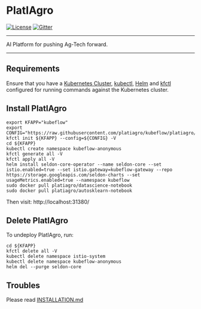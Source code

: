 # PlatIAgro

[![License](https://img.shields.io/badge/License-Apache%202.0-blue.svg)](https://opensource.org/licenses/Apache-2.0)
[![Gitter](https://badges.gitter.im/platiagro/community.svg)](https://gitter.im/platiagro/community?utm_source=badge&utm_medium=badge&utm_campaign=pr-badge)

----

AI Platform for pushing Ag-Tech forward.

----

## Requirements

Ensure that you have a [Kubernetes Cluster](https://kubernetes.io/docs/setup/), [kubectl](https://kubernetes.io/docs/tasks/tools/install-kubectl/#install-kubectl), [Helm](https://github.com/helm/helm/blob/master/docs/install.md) and [kfctl](https://www.kubeflow.org/docs/started/getting-started/#installing-command-line-tools) configured for running commands against the Kubernetes cluster.

## Install PlatIAgro

```shell
export KFAPP="kubeflow"
export CONFIG="https://raw.githubusercontent.com/platiagro/kubeflow/platiagro/bootstrap/config/kfctl_platiagro.yaml"
kfctl init ${KFAPP} --config=${CONFIG} -V
cd ${KFAPP}
kubectl create namespace kubeflow-anonymous
kfctl generate all -V
kfctl apply all -V
helm install seldon-core-operator --name seldon-core --set istio.enabled=true --set istio.gateway=kubeflow-gateway --repo https://storage.googleapis.com/seldon-charts --set usageMetrics.enabled=true --namespace kubeflow
sudo docker pull platiagro/datascience-notebook
sudo docker pull platiagro/autosklearn-notebook
```

Then visit: http://localhost:31380/

## Delete PlatIAgro

To undeploy PlatIAgro, run:

```shell
cd ${KFAPP}
kfctl delete all -V
kubectl delete namespace istio-system
kubectl delete namespace kubeflow-anonymous
helm del --purge seldon-core
```

## Troubles

Please read [INSTALLATION.md](https://github.com/platiagro/platiagro/blob/master/INSTALLATION.md)
